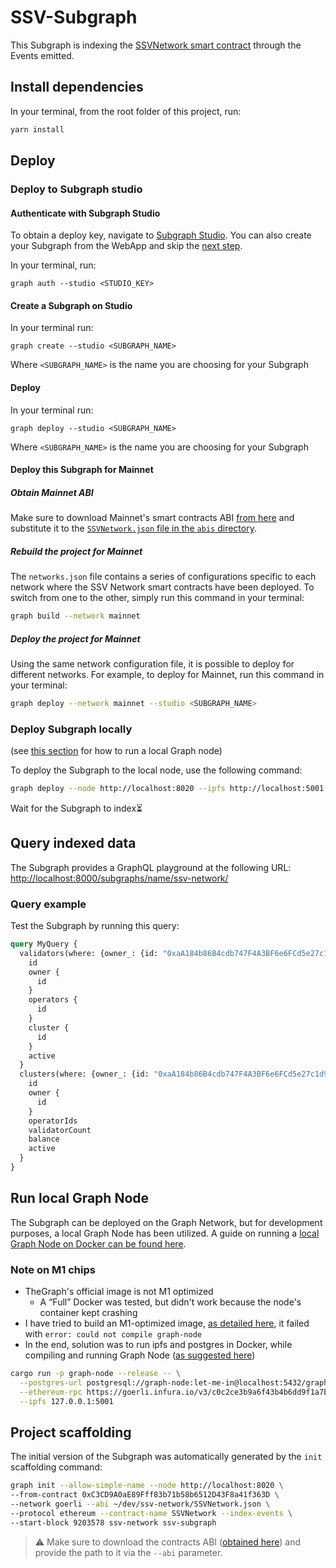 # SSV-Subgraph

This Subgraph is indexing the [SSVNetwork smart contract](https://goerli.etherscan.io/address/0xC3CD9A0aE89Fff83b71b58b6512D43F8a41f363D) through the Events emitted.

## Install dependencies

In your terminal, from the root folder of this project, run:

```sh
yarn install
```

## Deploy

### Deploy to Subgraph studio

#### Authenticate with Subgraph Studio

To obtain a deploy key, navigate to [Subgraph Studio](https://thegraph.com/studio/). You can also create your Subgraph from the WebApp and skip the [next step](#create-a-subgraph-on-studio).

In your terminal, run:

```
graph auth --studio <STUDIO_KEY>  
```

#### Create a Subgraph on Studio

In your terminal run:

```
graph create --studio <SUBGRAPH_NAME>
```

Where `<SUBGRAPH_NAME>` is the name you are choosing for your Subgraph

#### Deploy

In your terminal run:

```
graph deploy --studio <SUBGRAPH_NAME>
```

Where `<SUBGRAPH_NAME>` is the name you are choosing for your Subgraph

#### Deploy this Subgraph for Mainnet

##### Obtain Mainnet ABI

Make sure to download Mainnet's smart contracts ABI [from here](https://github.com/bloxapp/ssv-network/tree/contract-abi/docs/mainnet/v1.0.0) and substitute it to the [`SSVNetwork.json` file in the `abis` directory](//abis/SSVNetwork.json).

##### Rebuild the project for Mainnet

The `networks.json` file contains a series of configurations specific to each network where the SSV Network smart contracts have been deployed. To switch from one to the other, simply run this command in your terminal:

```sh
graph build --network mainnet
```

##### Deploy the project for Mainnet

Using the same network configuration file, it is possible to deploy for different networks. For example, to deploy for Mainnet, run this command in your terminal:

```sh
graph deploy --network mainnet --studio <SUBGRAPH_NAME>
```

### Deploy Subgraph locally

(see [this section](#run-local-graph-node) for how to run a local Graph node)

To deploy the Subgraph to the local node, use the following command:

```bash
graph deploy --node http://localhost:8020 --ipfs http://localhost:5001 ssv-network
```

Wait for the Subgraph to index⏳

## Query indexed data

The Subgraph provides a GraphQL playground at the following URL: [http://localhost:8000/subgraphs/name/ssv-network/](http://localhost:8000/subgraphs/name/ssv-network/)

### Query example

Test the Subgraph by running this query:

```graphql
query MyQuery {
  validators(where: {owner_: {id: "0xaA184b86B4cdb747F4A3BF6e6FCd5e27c1d92c5c"}}) {
    id
    owner {
      id
    }
    operators {
      id
    }
    cluster {
      id
    }
    active
  }
  clusters(where: {owner_: {id: "0xaA184b86B4cdb747F4A3BF6e6FCd5e27c1d92c5c"}}) {
    id
    owner {
      id
    }
    operatorIds
    validatorCount
    balance
    active
  }
}
```

## Run local Graph Node

The Subgraph can be deployed on the Graph Network, but for development purposes, a local Graph Node has been utilized. A guide on running a [local Graph Node on Docker can be found here](https://github.com/graphprotocol/graph-node/tree/master/docker).

### Note on M1 chips

- TheGraph's official image is not M1 optimized
    - A “Full” Docker was tested, but didn't work because the node's container kept crashing
- I have tried to build an M1-optimized image, [as detailed here](https://github.com/graphprotocol/graph-node/tree/master/docker#running-graph-node-on-an-macbook-m1), it failed with `error: could not compile graph-node`
- In the end, solution was to run ipfs and postgres in Docker, while compiling and running Graph Node ([as suggested here](https://github.com/graphprotocol/graph-node/issues/2325#issuecomment-944844838))

```bash
cargo run -p graph-node --release -- \
  --postgres-url postgresql://graph-node:let-me-in@localhost:5432/graph-node \
  --ethereum-rpc https://goerli.infura.io/v3/c0c2ce3b9a6f43b4b6dd9f1a7b002fc7 \
  --ipfs 127.0.0.1:5001
```

## Project scaffolding

The initial version of the Subgraph was automatically generated by the `init` scaffolding command:

```bash
graph init --allow-simple-name --node http://localhost:8020 \
--from-contract 0xC3CD9A0aE89Fff83b71b58b6512D43F8a41f363D \
--network goerli --abi ~/dev/ssv-network/SSVNetwork.json \
--protocol ethereum --contract-name SSVNetwork --index-events \
--start-block 9203578 ssv-network ssv-subgraph
```

> ⚠️ Make sure to download the contracts ABI ([obtained here](docs.ssv.network/developers/smart-contracts)) and provide the path to it via the `--abi` parameter.
